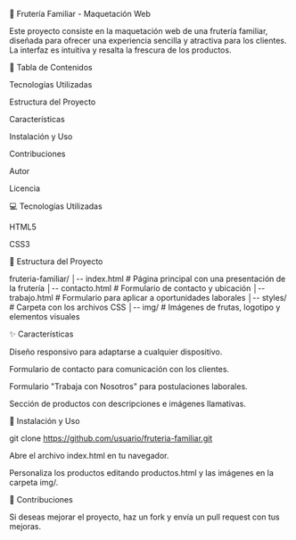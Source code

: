 🥭 Frutería Familiar - Maquetación Web

Este proyecto consiste en la maquetación web de una frutería familiar, diseñada para ofrecer una experiencia sencilla y atractiva para los clientes. La interfaz es intuitiva y resalta la frescura de los productos.

📌 Tabla de Contenidos

Tecnologías Utilizadas

Estructura del Proyecto

Características

Instalación y Uso

Contribuciones

Autor

Licencia

💻 Tecnologías Utilizadas

HTML5

CSS3

📂 Estructura del Proyecto

fruteria-familiar/
│-- index.html      # Página principal con una presentación de la frutería
│-- contacto.html   # Formulario de contacto y ubicación
│-- trabajo.html    # Formulario para aplicar a oportunidades laborales
│-- styles/         # Carpeta con los archivos CSS
│-- img/            # Imágenes de frutas, logotipo y elementos visuales

✨ Características

Diseño responsivo para adaptarse a cualquier dispositivo.

Formulario de contacto para comunicación con los clientes.

Formulario "Trabaja con Nosotros" para postulaciones laborales.

Sección de productos con descripciones e imágenes llamativas.

🚀 Instalación y Uso

git clone https://github.com/usuario/fruteria-familiar.git

Abre el archivo index.html en tu navegador.

Personaliza los productos editando productos.html y las imágenes en la carpeta img/.

🤝 Contribuciones

Si deseas mejorar el proyecto, haz un fork y envía un pull request con tus mejoras.

